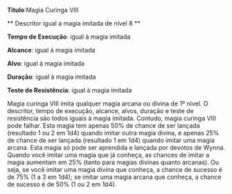**Titulo**:Magia Curinga VIII

** Descritor igual a magia imitada de nível 8 **

**Tempo de Execução**:  igual à magia imitada

**Alcance**: igual à magia imitada

**Alvo**: igual à magia imitada

**Duração**:  igual à magia imitada

**Teste de Resistência**: igual à magia imitada

Magia curinga VIII imita qualquer magia arcana ou divina de 1º nível. O descritor, tempo de execução, alcance, alvos, duração e teste de resistência são 
todos iguais à magia imitada. Contudo, magia curinga VIII pode falhar.
Esta magia tem apenas 50% de chance de ser lançada (resultado 1 ou 2 em 1d4) quando imitar outra magia divina, e apenas 25% de chance de ser lançada (resultado 1 em 1d4) quando imitar uma magia arcana. 
Esta magia só pode ser aprendida e lançada por devotos de Wynna.
Quando você imitar uma magia que já conheça, as chances de imitar a magia aumentam em 25% (tanto para magias divinas quanto arcanas). 
Ou seja, se você imitar uma magia divina que conheça, a chance de sucesso é de 75% (1 a 3 em 1d4); se imitar uma magia arcana que conheça, a chance de sucesso é de 50% (1 ou 2 em 1d4).
